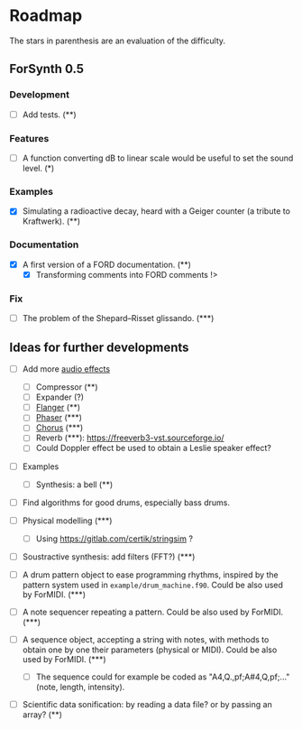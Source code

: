 # Roadmap

The stars in parenthesis are an evaluation of the difficulty.

## ForSynth 0.5

### Development
* [ ] Add tests. (**)

### Features
* [ ] A function converting dB to linear scale would be useful to set the sound level. (*)

### Examples
* [x] Simulating a radioactive decay, heard with a Geiger counter (a tribute to Kraftwerk). (**)

### Documentation
* [x] A first version of a FORD documentation. (**)
    * [x] Transforming comments into FORD comments !>

### Fix
* [ ] The problem of the Shepard–Risset glissando. (***)


## Ideas for further developments

* [ ] Add more [audio effects](https://en.wikipedia.org/wiki/Category:Audio_effects)
    * [ ] Compressor (**)
    * [ ] Expander (?)
    * [ ] [Flanger](https://en.wikipedia.org/wiki/Flanging) (**)
    * [ ] [Phaser](https://en.wikipedia.org/wiki/Phaser_(effect)) (***)
    * [ ] [Chorus](https://en.wikipedia.org/wiki/Chorus_(audio_effect)) (***)
    * [ ] Reverb (***): https://freeverb3-vst.sourceforge.io/
    * [ ] Could Doppler effect be used to obtain a Leslie speaker effect?

* [ ] Examples
    * [ ] Synthesis: a bell (**)

* [ ] Find algorithms for good drums, especially bass drums.

* [ ] Physical modelling (***)
    * [ ] Using https://gitlab.com/certik/stringsim ?

* [ ] Soustractive synthesis: add filters (FFT?) (***)

* [ ] A drum pattern object to ease programming rhythms, inspired by the pattern system used in `example/drum_machine.f90`. Could be also used by ForMIDI. (***)
* [ ] A note sequencer repeating a pattern. Could be also used by ForMIDI. (***)
* [ ] A sequence object, accepting a string with notes, with methods to obtain one by one their parameters (physical or MIDI). Could be also used by ForMIDI. (***)
    * [ ] The sequence could for example be coded as "A4,Q.,pf;A#4,Q,pf;..." (note, length, intensity).

* [ ] Scientific data sonification: by reading a data file? or by passing an array? (**)
